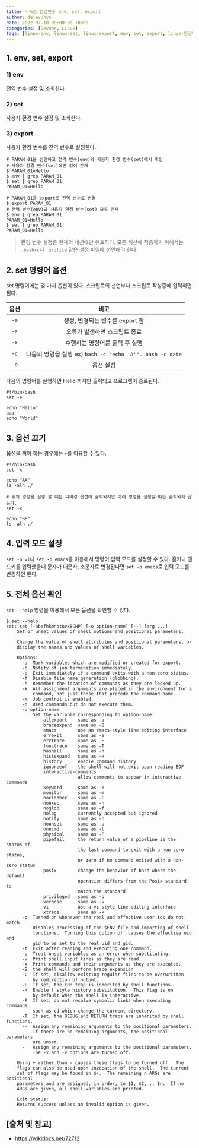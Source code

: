 ```yaml
---
title: 리눅스 환경변수 env, set, export
author: dejavuhyo
date: 2022-07-18 09:00:00 +0900
categories: [DevOps, Linux]
tags: [linux-env, linux-set, linux-export, env, set, export, linux-환경변수, 리눅스-환경변수]
---
```


## 1. env, set, export

### 1) env
전역 변수 설정 및 조회한다.

### 2) set
사용자 환경 변수 설정 및 조회한다.

### 3) export
사용자 환경 변수를 전역 변수로 설정한다.

```shell
# PARAM_01을 선언하고 전역 변수(env)와 사용자 환경 변수(set)에서 확인
# 사용자 환경 변수(set)에만 값이 존재
$ PARAM_01=Hello
$ env | grep PARAM_01
$ set | grep PARAM_01
PARAM_01=Hello

# PARAM_01을 export로 전역 변수로 변경
$ export PARAM_01
# 전역 변수(env)와 사용자 환경 변수(set) 모두 존재
$ env | grep PARAM_01
PARAM_01=Hello
$ set | grep PARAM_01
PARAM_01=Hello
```

> 환경 변수 설정은 현재의 세션에만 유효하다. 모든 세션에 적용하기 위해서는 `.bashrc`나 `.profile` 같은 설정 파일에 선언해야 한다.

## 2. set 명령어 옵션
set 명령어에는 몇 가지 옵션이 있다. 스크립트의 선언부나 스크립트 작성중에 입력하면 된다.

| 옵션 | 비고 |
|:---:|:---:|
| `-a` | 생성, 변경되는 변수를 export 함 |
| `-e` | 오류가 발생하면 스크립트 종료 |
| `-x` | 수행하는 명령어를 출력 후 실행 |
| `-c` | 다음의 명령을 실행 ex) `bash -c "echo 'A'". bash -c date` |
| `-o` | 옵션 설정 |

다음의 명령어를 실행하면 Hello 까지만 출력되고 프로그램이 종료된다.

```shell
#!/bin/bash
set -e

echo "Hello"
aaa
echo "World"
```

## 3. 옵션 끄기
옵션을 꺼야 하는 경우에는 `+`를 이용할 수 있다.

```shell
#!/bin/bash
set -x

echo "AA"
ls -alh ./

# 위의 명령을 실행 할 때는 디버깅 옵션이 출력되지만 아래 명령을 실행할 때는 출력되지 않는다.
set +x

echo "BB"
ls -alh ./
```

## 4. 입력 모드 설정
`set -o vi`나 `set -o emacs`를 이용해서 명령어 입력 모드를 설정할 수 있다. 홈키나 엔드키를 입력했을때 문자가 대문자, 소문자로 변경된다면 `set -o emacs`로 입력 모드를 변경하면 된다.

## 5. 전체 옵션 확인
`set --help` 명령을 이용해서 모든 옵션을 확인할 수 있다.

```shell
$ set --help
set: set [-abefhkmnptuvxBCHP] [-o option-name] [--] [arg ...]
    Set or unset values of shell options and positional parameters.

    Change the value of shell attributes and positional parameters, or
    display the names and values of shell variables.

    Options:
      -a  Mark variables which are modified or created for export.
      -b  Notify of job termination immediately.
      -e  Exit immediately if a command exits with a non-zero status.
      -f  Disable file name generation (globbing).
      -h  Remember the location of commands as they are looked up.
      -k  All assignment arguments are placed in the environment for a
          command, not just those that precede the command name.
      -m  Job control is enabled.
      -n  Read commands but do not execute them.
      -o option-name
          Set the variable corresponding to option-name:
              allexport    same as -a
              braceexpand  same as -B
              emacs        use an emacs-style line editing interface
              errexit      same as -e
              errtrace     same as -E
              functrace    same as -T
              hashall      same as -h
              histexpand   same as -H
              history      enable command history
              ignoreeof    the shell will not exit upon reading EOF
              interactive-comments
                           allow comments to appear in interactive commands
              keyword      same as -k
              monitor      same as -m
              noclobber    same as -C
              noexec       same as -n
              noglob       same as -f
              nolog        currently accepted but ignored
              notify       same as -b
              nounset      same as -u
              onecmd       same as -t
              physical     same as -P
              pipefail     the return value of a pipeline is the status of
                           the last command to exit with a non-zero status,
                           or zero if no command exited with a non-zero status
              posix        change the behavior of bash where the default
                           operation differs from the Posix standard to
                           match the standard
              privileged   same as -p
              verbose      same as -v
              vi           use a vi-style line editing interface
              xtrace       same as -x
      -p  Turned on whenever the real and effective user ids do not match.
          Disables processing of the $ENV file and importing of shell
          functions.  Turning this option off causes the effective uid and
          gid to be set to the real uid and gid.
      -t  Exit after reading and executing one command.
      -u  Treat unset variables as an error when substituting.
      -v  Print shell input lines as they are read.
      -x  Print commands and their arguments as they are executed.
      -B  the shell will perform brace expansion
      -C  If set, disallow existing regular files to be overwritten
          by redirection of output.
      -E  If set, the ERR trap is inherited by shell functions.
      -H  Enable ! style history substitution.  This flag is on
          by default when the shell is interactive.
      -P  If set, do not resolve symbolic links when executing commands
          such as cd which change the current directory.
      -T  If set, the DEBUG and RETURN traps are inherited by shell functions.
      --  Assign any remaining arguments to the positional parameters.
          If there are no remaining arguments, the positional parameters
          are unset.
      -   Assign any remaining arguments to the positional parameters.
          The -x and -v options are turned off.

    Using + rather than - causes these flags to be turned off.  The
    flags can also be used upon invocation of the shell.  The current
    set of flags may be found in $-.  The remaining n ARGs are positional
    parameters and are assigned, in order, to $1, $2, .. $n.  If no
    ARGs are given, all shell variables are printed.

    Exit Status:
    Returns success unless an invalid option is given.
```

## [출처 및 참고]
* <https://wikidocs.net/72712>
